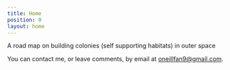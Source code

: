 ```yaml
---
title: Home
position: 0
layout: home
---
```


A road map on building colonies (self supporting habitats) in outer space

You can contact me, or leave comments, by email at oneillfan9@gmail.com.
